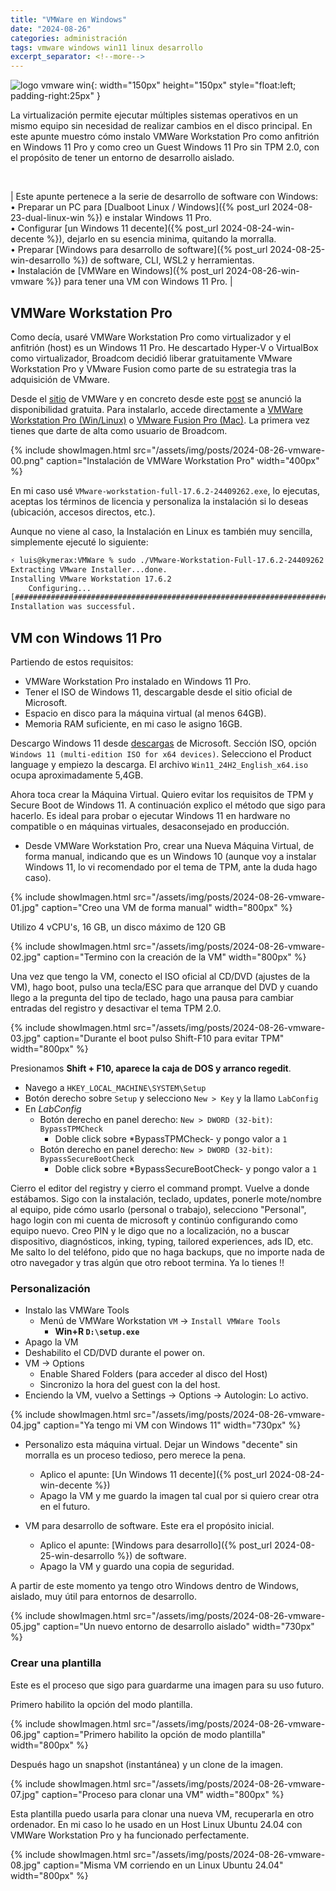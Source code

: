 ```yaml
---
title: "VMWare en Windows"
date: "2024-08-26"
categories: administración
tags: vmware windows win11 linux desarrollo
excerpt_separator: <!--more-->
---
```



![logo vmware win](/assets/img/posts/logo-vmware-vm.svg){: width="150px" height="150px" style="float:left; padding-right:25px" }

La virtualización permite ejecutar múltiples sistemas operativos en un mismo equipo sin necesidad de realizar cambios en el disco principal. En este apunte muestro cómo instalo VMWare Workstation Pro como anfitrión en Windows 11 Pro y como creo un Guest Windows 11 Pro sin TPM 2.0, con el propósito de tener un entorno de desarrollo aislado.

<br clear="left"/>
<style>
table {
    font-size: 0.8em;
}
</style>
<!--more-->

| Este apunte pertenece a la serie de desarrollo de software con Windows:<br>• Preparar un PC para [Dualboot Linux / Windows]({% post_url 2024-08-23-dual-linux-win %}) e instalar Windows 11 Pro.<br>• Configurar [un Windows 11 decente]({% post_url 2024-08-24-win-decente %}), dejarlo en su esencia minima, quitando la morralla.<br>• Preparar [Windows para desarrollo de software]({% post_url 2024-08-25-win-desarrollo %}) de software, CLI, WSL2 y herramientas.<br>• Instalación de [VMWare en Windows]({% post_url 2024-08-26-win-vmware %}) para tener una VM con Windows 11 Pro. |

## VMWare Workstation Pro

Como decía, usaré VMWare Workstation Pro como virtualizador y el anfitrión (host) es un Windows 11 Pro. He descartado Hyper-V o VirtualBox como virtualizador, Broadcom decidió liberar gratuitamente VMware Workstation Pro y VMware Fusion como parte de su estrategia tras la adquisición de VMware.

Desde el [sitio](https://www.vmware.com/products/workstation-pro.html) de VMWare y en concreto desde este [post](https://blogs.vmware.com/workstation/2024/05/vmware-workstation-pro-now-available-free-for-personal-use.html) se anunció la disponibilidad gratuita. Para instalarlo, accede directamente a [VMWare Workstation Pro (Win/Linux)](https://support.broadcom.com/group/ecx/productdownloads?subfamily=VMware+Workstation+Pro) o [VMware Fusion Pro (Mac)](https://support.broadcom.com/group/ecx/productdownloads?subfamily=VMware+Fusion). La primera vez tienes que darte de alta como usuario de Broadcom.

{% include showImagen.html
      src="/assets/img/posts/2024-08-26-vmware-00.png"
      caption="Instalación de VMWare Workstation Pro"
      width="400px"
      %}

En mi caso usé `VMware-workstation-full-17.6.2-24409262.exe`, lo ejecutas, aceptas los términos de licencia y personaliza la instalación si lo deseas (ubicación, accesos directos, etc.).

Aunque no viene al caso, la Instalación en Linux es también muy sencilla, simplemente ejecuté lo siguiente:

```bash
⚡ luis@kymerax:VMWare % sudo ./VMware-Workstation-Full-17.6.2-24409262.x86_64.bundle
Extracting VMware Installer...done.
Installing VMware Workstation 17.6.2
    Configuring...
[######################################################################] 100%
Installation was successful.
```

## VM con Windows 11 Pro

Partiendo de estos requisitos:

- VMWare Workstation Pro instalado en Windows 11 Pro.
- Tener el ISO de Windows 11, descargable desde el sitio oficial de Microsoft.
- Espacio en disco para la máquina virtual (al menos 64GB).
- Memoria RAM suficiente, en mi caso le asigno 16GB.

Descargo Windows 11 desde [descargas](https://www.microsoft.com/software-download/windows11) de Microsoft. Sección ISO, opción `Windows 11 (multi-edition ISO for x64 devices)`. Selecciono el Product language y empiezo la descarga. El archivo `Win11_24H2_English_x64.iso` ocupa aproximadamente 5,4GB.

Ahora toca crear la Máquina Virtual. Quiero evitar los requisitos de TPM y Secure Boot de Windows 11. A continuación explico el método que sigo para hacerlo. Es ideal para probar o ejecutar Windows 11 en hardware no compatible o en máquinas virtuales, desaconsejado en producción.

- Desde VMWare Workstation Pro, crear una Nueva Máquina Virtual, de forma manual, indicando que es un Windows 10 (aunque voy a instalar Windows 11, lo vi recomendado por el tema de TPM, ante la duda hago caso).

{% include showImagen.html
      src="/assets/img/posts/2024-08-26-vmware-01.jpg"
      caption="Creo una VM de forma manual"
      width="800px"
      %}

Utilizo 4 vCPU's, 16 GB, un disco máximo de 120 GB

{% include showImagen.html
      src="/assets/img/posts/2024-08-26-vmware-02.jpg"
      caption="Termino con la creación de la VM"
      width="800px"
      %}

Una vez que tengo la VM, conecto el ISO oficial al CD/DVD (ajustes de la VM), hago boot, pulso una tecla/ESC para que arranque del DVD y cuando llego a la pregunta del tipo de teclado, hago una pausa para cambiar entradas del registro y desactivar el tema TPM 2.0.

{% include showImagen.html
      src="/assets/img/posts/2024-08-26-vmware-03.jpg"
      caption="Durante el boot pulso Shift-F10 para evitar TPM"
      width="800px"
      %}

Presionamos **Shift + F10, aparece la caja de DOS y arranco regedit**.

- Navego a `HKEY_LOCAL_MACHINE\SYSTEM\Setup`
- Botón derecho sobre `Setup` y selecciono `New > Key` y la llamo `LabConfig`
- En *LabConfig*
  - Botón derecho en panel derecho: `New > DWORD (32-bit)`: `BypassTPMCheck`
    - Doble click sobre *BypassTPMCheck- y pongo valor a `1`
  - Botón derecho en panel derecho: `New > DWORD (32-bit)`: `BypassSecureBootCheck`
    - Doble click sobre *BypassSecureBootCheck- y pongo valor a `1`

Cierro el editor del registry y cierro el command prompt. Vuelve a donde estábamos. Sigo con la instalación, teclado, updates, ponerle mote/nombre al equipo, pide cómo usarlo (personal o trabajo), selecciono "Personal", hago login con mi cuenta de microsoft y continúo configurando como equipo nuevo. Creo PIN y le digo que no a localización, no a buscar dispositivo, diagnósticos, inking, typing, tailored experiences, ads ID, etc. Me salto lo del teléfono, pido que no haga backups, que no importe nada de otro navegador y tras algún que otro reboot termina. Ya lo tienes !!

### Personalización

- Instalo las VMWare Tools
  - Menú de VMWare Workstation `VM` -> `Install VMWare Tools`
    - **Win+R `D:\setup.exe`**
- Apago la VM
- Deshabilito el CD/DVD durante el power on.
- VM -> Options
  - Enable Shared Folders (para acceder al disco del Host)
  - Sincronizo la hora del guest con la del host.
- Enciendo la VM, vuelvo a Settings -> Options -> Autologin: Lo activo.

{% include showImagen.html
      src="/assets/img/posts/2024-08-26-vmware-04.jpg"
      caption="Ya tengo mi VM con Windows 11"
      width="730px"
      %}

- Personalizo esta máquina virtual. Dejar un Windows "decente" sin morralla es un proceso tedioso, pero merece la pena.
  - Aplico el apunte: [Un Windows 11 decente]({% post_url 2024-08-24-win-decente %})
  - Apago la VM y me guardo la imagen tal cual por si quiero crear otra en el futuro.

- VM para desarrollo de software. Este era el propósito inicial.
  - Aplico el apunte: [Windows para desarrollo]({% post_url 2024-08-25-win-desarrollo %}) de software.
  - Apago la VM y guardo una copia de seguridad.

A partir de este momento ya tengo otro Windows dentro de Windows, aislado, muy útil para entornos de desarrollo.

{% include showImagen.html
      src="/assets/img/posts/2024-08-26-vmware-05.jpg"
      caption="Un nuevo entorno de desarrollo aislado"
      width="730px"
      %}

### Crear una plantilla

Este es el proceso que sigo para guardarme una imagen para su uso futuro.

Primero habilito la opción del modo plantilla.

{% include showImagen.html
      src="/assets/img/posts/2024-08-26-vmware-06.jpg"
      caption="Primero habilito la opción de modo plantilla"
      width="800px"
      %}

Después hago un snapshot (instantánea) y un clone de la imagen.

{% include showImagen.html
      src="/assets/img/posts/2024-08-26-vmware-07.jpg"
      caption="Proceso para clonar una VM"
      width="800px"
      %}

Esta plantilla puedo usarla para clonar una nueva VM, recuperarla en otro ordenador. En mi caso lo he usado en un Host Linux Ubuntu 24.04 con VMWare Workstation Pro y ha funcionado perfectamente.

{% include showImagen.html
      src="/assets/img/posts/2024-08-26-vmware-08.jpg"
      caption="Misma VM corriendo en un Linux Ubuntu 24.04"
      width="800px"
      %}
